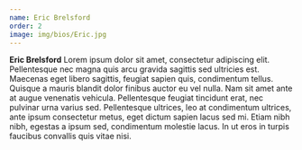 ```yaml
---
name: Eric Brelsford
order: 2
image: img/bios/Eric.jpg
---
```


**Eric Brelsford** Lorem ipsum dolor sit amet, consectetur adipiscing elit. Pellentesque nec magna quis arcu gravida sagittis sed ultricies est. Maecenas eget libero sagittis, feugiat sapien quis, condimentum tellus. Quisque a mauris blandit dolor finibus auctor eu vel nulla. Nam sit amet ante at augue venenatis vehicula. Pellentesque feugiat tincidunt erat, nec pulvinar urna varius sed. Pellentesque ultrices, leo at condimentum ultrices, ante ipsum consectetur metus, eget dictum sapien lacus sed mi. Etiam nibh nibh, egestas a ipsum sed, condimentum molestie lacus. In ut eros in turpis faucibus convallis quis vitae nisi.
